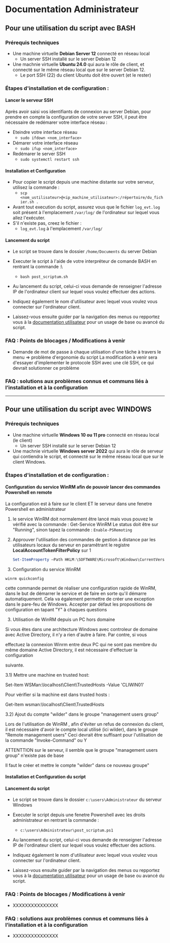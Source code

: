 # Documentation Administrateur

## Pour une utilisation du script avec BASH

### Prérequis techniques

- Une machine virtuelle __Debian Server 12__ connecté en réseau local
  - Un server SSH installé sur le server Debian 12
- Une machnie virtuelle __Ubuntu 24.0__ qui aura le rôle de client, et connecté sur le même réseau local que sur le server Debian 12.
  - Le port SSH (22) du client Ubuntu doit être ouvert (et le rester)    

### Étapes d'installation et de configuration :

#### Lancer le serveur SSH

Après avoir saisi vos identifiants de connexion au server Debian, pour prendre en compte la configuration de votre server SSH, il peut être nécessaire de redémarer votre interface réseau :
- Eteindre votre interface réseau
  - `sudo ifdown <nom_interface>`
- Démarer votre interface réseau
  - `sudo ifup <nom_interface>`
- Redémarer le server SSH
  - `sudo systemctl restart ssh`

#### Installation et Configuration
- Pour copier le script depuis une machine distante sur votre serveur, utilisez la commande :
  - `scp <nom_ustilisateur>@<ip_machine_utilisateur>:/répertoire/du_fichier.sh .`
- Avant tout execution du script, assurez vous que le fichier `log_evt.log` soit présent à l'emplacement `/var/log/` de l'ordinateur sur lequel vous allez l'exécuter.
- S'il n'existe pas, creez le fichier :
  - `log_evt.log` à l'emplacement `/var/log/`

#### Lancement du script

- Le script se trouve dans le dossier `/home/Documents` du server Debian
- Executer le script à l'aide de votre interpréteur de comande BASH en rentrant la commande :\
  - `bash post_scriptum.sh`

- Au lancement du script, celui-ci vous demande de renseigner l'adresse IP de l'ordinateur client sur lequel vous voulez effectuer des actions.
- Indiquez également le nom d'utilisateur avec lequel vous voulez vous connecter sur l'ordinateur client.
- Laissez-vous ensuite guider par la navigation des menus ou repportez vous à la [documentation utilisateur](https://github.com/WildCodeSchool/TSSR-ANGOU-2409-P2-G2/blob/main/Documentation_Utilisateur.md "Documentation Utilisateur post_scriptum") pour un usage de base ou avancé du script.

### FAQ : Points de blocages / Modifications à venir

- Demande de mot de passe à chaque utilisation d'une tâche à travers le menu => problème d'ergonomie du script
  La modification à venir sera d'essayer d'implementer le protocole SSH avec une clé SSH, ce qui devrait solutionner ce problème
  
### FAQ : solutions aux problèmes connus et communs liés à l’installation et à la configuration


_________________________________________________

## Pour une utilisation du script avec WINDOWS

### Prérequis techniques

- Une machine virtuelle __Windows 10 ou 11 pro__ connecté en réseau local (le client)
  - Un server SSH installé sur le server Debian 12
- Une machnie virtuelle __Windows server 2022__ qui aura le rôle de serveur qui contiendra le script, et connecté sur le même réseau local que sur le client Windows.     

### Étapes d'installation et de configuration :



#### Configuration du service WinRM afin de pouvoir lancer des commandes Powershell en remote

  La configuration est à faire sur le client ET le serveur dans une fenetre Powershell en administrateur

  1) le service WinRM doit normalement être lancé mais vous pouvez le vérifié avec la commande : Get-Service WinRM
     Le status doit être sur "Running", sinon tapez la commande : `Enable-PSRemoting`

  2) Approuver l'utilisation des commandes de gestion à distance par les utilisateurs locaux du serveur en paramêtrant le registre __LocalAccountTokenFilterPolicy__ sur 1
     
     ```PowerShell
     Set-ItemProperty –Path HKLM:\SOFTWARE\Microsoft\Windows\CurrentVersion\Policies\System –Name  LocalAccountTokenFilterPolicy –Value 1 –Type DWord
     ```
     
  4) Configuration du service WinRM
     
  ```winrm quickconfig```

  cette commande permet de réaliser une configuration rapide de WinRM, dans le but de démarrer le service et de faire en sorte qu'il démarre
  automatiquement. Cela va également permettre de créer une exception dans le pare-feu de Windows.
  Accepter par défaut les propositions de configuration en tapant "Y" à chaques questions
     
  
  3) Utilisation de WinRM depuis un PC hors domaine

   Si vous êtes dans une architecture Windows avec controleur de domaine avec Active Directory, il n'y a rien d'autre à faire. Par contre, si vous
  
  effectuez la connexion Winrm entre deux PC qui ne sont pas membre du même domaine Active Directory, il est nécessaire d'effectuer la configuration
  
  suivante.


  3.1) Mettre une machine en trusted host:

Set-Item WSMan:\localhost\Client\TrustedHosts -Value 'CLIWIN01'

Pour vérifier si la machine est dans trusted hosts :

Get-Item wsman:\localhost\Client\TrustedHosts

   
  3.2) Ajout du compte "wilder" dans le groupe "management users group"

Lors de l'utilisation de WinRM , afin d'éviter un refus de connexion du client, il est nécessaire d'avoir le compte local utilisé (ici wilder), dans le groupe "Remote management users"
Ceci devrait être suffisant pour l'utilisation de la commande "Invoke-Command" ou
Y



ATTENTTION sur le serveur, il semble que le groupe "management users group" n'existe pas de base 

Il faut le créer et mettre le compte "wilder" dans ce nouveau groupe"




#### Installation et Configuration du script



#### Lancement du script

- Le script se trouve dans le dossier `c:\users\Administrateur` du serveur Windows
- Executer le script depuis une fenetre Powershell avec les droits administrateur en rentrant la commande :
  - `c:\users\Administrateur\post_scriptum.ps1`

- Au lancement du script, celui-ci vous demande de renseigner l'adresse IP de l'ordinateur client sur lequel vous voulez effectuer des actions.
- Indiquez également le nom d'utilisateur avec lequel vous voulez vous connecter sur l'ordinateur client.
- Laissez-vous ensuite guider par la navigation des menus ou repportez vous à la [documentation utilisateur](https://github.com/WildCodeSchool/TSSR-ANGOU-2409-P2-G2/blob/main/Documentation_Utilisateur.md "Documentation Utilisateur post_scriptum") pour un usage de base ou avancé du script.




### FAQ : Points de blocages / Modifications à venir

- XXXXXXXXXXXXXXX


### FAQ : solutions aux problèmes connus et communs liés à l’installation et à la configuration

- XXXXXXXXXXXXXXX




